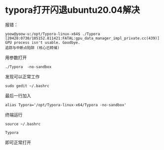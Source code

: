 # typora打开闪退ubuntu20.04解决

报错：

```
yoow@yoow-u:/opt/Typora-linux-x64$ ./Typora 
[20428:0730/105152.811421:FATAL:gpu_data_manager_impl_private.cc(439)] GPU process isn't usable. Goodbye.
追踪与中断点陷阱 (核心已转储)

```

用参数打开

```
./Typora  -no-sandbox 
```

发现可以正常工作



```
sudo gedit ~/.bashrc
```

最后一行加入

```
alias Typora='/opt/Typora-linux-x64/Typora -no-sandbox'
```

终端运行

```
source ~/.bashrc 
```



```
Typora
```

即可正常打开